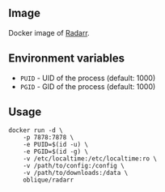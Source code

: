 ## Image

Docker image of [Radarr](https://radarr.video).

## Environment variables

* `PUID` - UID of the process (default: 1000)
* `PGID` - GID of the process (default: 1000)

## Usage

```
docker run -d \
    -p 7878:7878 \
    -e PUID=$(id -u) \
    -e PGID=$(id -g) \
    -v /etc/localtime:/etc/localtime:ro \
    -v /path/to/config:/config \
    -v /path/to/downloads:/data \
    oblique/radarr
```
